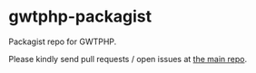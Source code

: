 gwtphp-packagist
================

Packagist repo for GWTPHP.

Please kindly send pull requests / open issues at [the main repo](https://github.com/tengyifei/gwtphp).

